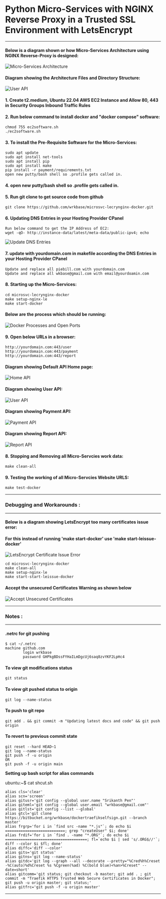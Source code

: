 # Python Micro-Services with NGINX Reverse Proxy in a Trusted SSL Environment with LetsEncrypt
---


#### Below is a diagram shown or how Micro-Services Architecture using NGINX Reverse-Proxy is designed:
![Micro-Services Architecture](imgs/learchitect.jpg "Micro-Services Architecture")


#### Diagram showing the Architecture Files and Directory Structure:
![User API](imgs/lefilesdirs.jpg "User API")


#### 1. Create t2.medium, Ubuntu 22.04 AWS EC2 Instance and Allow 80, 443 in Security Groups Inbound Traffic Rules

#### 2. Run below command to install docker and "docker compose" software:
```
chmod 755 ec2software.sh
./ec2software.sh
```

#### 3. To install the Pre-Requisite Software for the Micro-Services:
```
sudo apt update
sudo apt install net-tools
sudo apt install pip
sudo apt install make
pip install -r payment/requirements.txt
open new putty/bash shell so .profile gets called in.
```

#### 4. open new putty/bash shell so .profile gets called in.

#### 5. Run git clone to get source code from github
```
git clone https://github.com/wrkbase/microsvc-lecrynginx-docker.git
```

#### 6. Updating DNS Entries in your Hosting Provider CPanel
```
Run below command to get the IP Address of EC2:
wget -qO- http://instance-data/latest/meta-data/public-ipv4; echo
```
![Update DNS Entries](imgs/ledns.jpg "Update DNS Entries")


#### 7. update with yourdomain.com in makefile according the DNS Entries in your Hosting Provider CPanel
```
Update and replace all piebill.com with yourdomain.com
Update and replace all wkbase@gmail.com with email@yourdoamin.com
```

#### 8. Starting up the Micro-Services:
```
cd microsvc-lecrynginx-docker
make setup-nginx-le
make start-docker
```
#### Below are the process which should be running:
![Docker Processes and Open Ports](imgs/cnsolprocess.jpg "Docker Processes and Open Ports")



#### 9. Open below URLs in a browser:
```
http://yourdomain.com:443/user
http://yourdomain.com:443/payment 
http://yourdomain.com:443/report 
```


#### Diagram showing Default API Home page:
![Home API](imgs/lehome.jpg "Home API")

#### Diagram showing User API:
![User API](imgs/leuser.jpg "User API")

#### Diagram showing Payment API:
![Payment API](imgs/lepayment.jpg "Payment API")

#### Diagram showing Report API:
![Report API](imgs/lereport.jpg "Report API")


#### 8. Stopping and Removing all Micro-Servcies work data:
```
make clean-all
```

#### 9. Testing the working of all Micro-Servcies Website URLS:
```
make test-docker
```


---
### Debugging and Workarounds :
---

#### Below is a diagram showing LetsEncrypt too many certificates issue error:
#### For this instead of running 'make start-docker' use 'make start-leissue-docker'
![LetsEncrypt Certificate Issue Error](imgs/lecertserror.jpg "LetsEncrypt Certificate Issue Error")

```
cd microsvc-lecrynginx-docker
make clean-all
make setup-nginx-le
make start-start-leissue-docker
```

#### Accept the unsecured Certificates Warning as shown below
![Accept Unsecured Certificates](imgs/certaccept.jpg "Accept Unsecured Certificates")


---
### Notes :
---

#### .netrc for git pushing
```
$ cat ~/.netrc
machine github.com
        login wrkbase
        password GHPkgBDssFYHaILmDgcUj6saq8zvYKF2LpHc4
```
#### To view git modifications status
```
git status
```

#### To view git pushed status to origin
```
git log --name-status
```

#### To push to git repo
```
git add . && git commit -m "Updating latest docs and code" && git push origin
```

#### To revert to previous commit state
```
git reset --hard HEAD~1
git log --name-status
git push -f -u origin
OR
git push -f -u origin main
```


**Setting up bash script for alias commands** 

ubuntu:~$ cat shcut.sh

```
alias cls='clear'
alias scn='screen'
alias gitusr='git config --global user.name "Srikanth Pen"'
alias giteml='git config --global user.email "wrkbase@gmail.com"'
alias gitlst='git config --list --global'
alias gtcl='git clone https://bitbucket.org/wrkbase/dockertraefikselfsign.git --branch master'
alias frgrp='for i in `find src -name "*.js"`; do echo $i ===========================; grep "createUser" $i; done'
alias frdif='for i in `find . -name "*.ORG"`; do echo $i =====================================; fl=`echo $i | sed 's/.ORG$//'`; diff --color $i $fl; done'
alias diffc='diff --color'
alias gits='git status'
alias gitns='git log --name-status'
alias gitdc='git log --graph --all --decorate --pretty="%Cred%h%Creset -%C(auto)%d%Creset %s %Cgreen(%ad) %C(bold blue)<%an>%Creset" --date=short'
alias gitcomm='git status; git checkout -b master; git add . ; git commit -m "Traefik HTTPS Trusted Web Secure Certificates in Docker"; git push -u origin master; git status;'
alias gitfrc='git push -f -u origin master'
```

---

